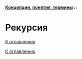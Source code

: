 **[Концепции, понятия, термины](../README.md#concepts) ::**
# Рекурсия

<!--

-->

[К оглавлению](../README.md#concepts)



[К оглавлению](../README.md#concepts)
